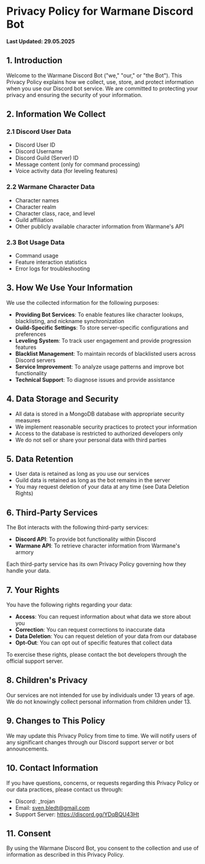 # Privacy Policy for Warmane Discord Bot

**Last Updated: 29.05.2025**

## 1. Introduction

Welcome to the Warmane Discord Bot ("we," "our," or "the Bot"). This Privacy Policy explains how we collect, use, store, and protect information when you use our Discord bot service. We are committed to protecting your privacy and ensuring the security of your information.

## 2. Information We Collect

### 2.1 Discord User Data
- Discord User ID
- Discord Username
- Discord Guild (Server) ID
- Message content (only for command processing)
- Voice activity data (for leveling features)

### 2.2 Warmane Character Data
- Character names
- Character realm
- Character class, race, and level
- Guild affiliation
- Other publicly available character information from Warmane's API

### 2.3 Bot Usage Data
- Command usage
- Feature interaction statistics
- Error logs for troubleshooting

## 3. How We Use Your Information

We use the collected information for the following purposes:

- **Providing Bot Services**: To enable features like character lookups, blacklisting, and nickname synchronization
- **Guild-Specific Settings**: To store server-specific configurations and preferences
- **Leveling System**: To track user engagement and provide progression features
- **Blacklist Management**: To maintain records of blacklisted users across Discord servers
- **Service Improvement**: To analyze usage patterns and improve bot functionality
- **Technical Support**: To diagnose issues and provide assistance

## 4. Data Storage and Security

- All data is stored in a MongoDB database with appropriate security measures
- We implement reasonable security practices to protect your information
- Access to the database is restricted to authorized developers only
- We do not sell or share your personal data with third parties

## 5. Data Retention

- User data is retained as long as you use our services
- Guild data is retained as long as the bot remains in the server
- You may request deletion of your data at any time (see Data Deletion Rights)

## 6. Third-Party Services

The Bot interacts with the following third-party services:

- **Discord API**: To provide bot functionality within Discord
- **Warmane API**: To retrieve character information from Warmane's armory

Each third-party service has its own Privacy Policy governing how they handle your data.

## 7. Your Rights

You have the following rights regarding your data:

- **Access**: You can request information about what data we store about you
- **Correction**: You can request corrections to inaccurate data
- **Data Deletion**: You can request deletion of your data from our database
- **Opt-Out**: You can opt out of specific features that collect data

To exercise these rights, please contact the bot developers through the official support server.

## 8. Children's Privacy

Our services are not intended for use by individuals under 13 years of age. We do not knowingly collect personal information from children under 13.

## 9. Changes to This Policy

We may update this Privacy Policy from time to time. We will notify users of any significant changes through our Discord support server or bot announcements.

## 10. Contact Information

If you have questions, concerns, or requests regarding this Privacy Policy or our data practices, please contact us through:

- Discord: _trojan
- Email: sven.bledt@gmail.com
- Support Server: https://discord.gg/YDqBQU43Ht

## 11. Consent

By using the Warmane Discord Bot, you consent to the collection and use of information as described in this Privacy Policy. 